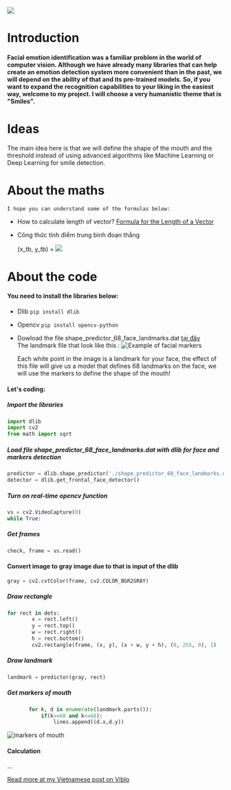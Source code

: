 ![](https://images.viblo.asia/2ce0132d-e67d-4808-a71c-6d99eb4ae2f4.PNG)
# Introduction
#### Facial emotion identification was a familiar problem in the world of computer vision. Although we have already many libraries that can help create an emotion detection system more convenient than in the past, we will depend on the ability of that and its pre-trained models. So, if you want to expand the recognition capabilities to your liking in the easiest way, welcome to my project. I will choose a very humanistic theme that is "Smiles".

# Ideas
The main idea here is that we will define the shape of the mouth and the threshold instead of using advanced algorithms like Machine Learning or Deep Learning for smile detection.

# About the maths
    I hope you can understand some of the formulas below:
* How to calculate length of vector?
 [
Formula for the Length of a Vector](https://www.wikihow.vn/T%C3%ADnh-%C4%91%E1%BB%99-l%E1%BB%9Bn-c%E1%BB%A7a-v%C3%A9c-t%C6%A1)
* Công thức tính điểm trung bình đoạn thẳng

    (x_tb, y_tb) = <img src="https://render.githubusercontent.com/render/math?math=$( \frac{(x1+x2)}{2} ,\frac{(y1+y2)}{2} )$">
    

# About the code
#### You need to install the libraries below:
   * Dlib
   `pip install dlib`
   * Opencv
   `pip install opencv-python`
   * Dowload the file shape_predictor_68_face_landmarks.dat [tại đây](https://drive.google.com/file/d/13OZVVPDcmIIBFIo4yqdEL_cK0A7Gik5A/view?usp=sharing) \
    The landmark file that look like this :
            ![Example of facial markers](https://scontent.fdad4-1.fna.fbcdn.net/v/t1.6435-9/71720201_392247348363407_1973497817078956032_n.jpg?_nc_cat=102&_nc_map=test-rt&ccb=1-3&_nc_sid=174925&_nc_ohc=BZ2AMUnTlDAAX9oINaE&_nc_ht=scontent.fdad4-1.fna&oh=5b0fdc516df9e82ae2cccd04e474cc3b&oe=60B62993)

     Each white point in the image is a landmark for your face, the effect of this file will give us a model that defines 68 landmarks on the face, we will use the markers to define the shape of the mouth!
 #### Let's coding:
 ##### Import the libraries
 ```python
import dlib
import cv2
from math import sqrt
```
##### Load file  shape_predictor_68_face_landmarks.dat with dlib for face and markers detection
```python
predictor = dlib.shape_predictor('./shape_predictor_68_face_landmarks.dat')
detector = dlib.get_frontal_face_detector()
```
##### Turn on real-time opencv function 
```python
vs = cv2.VideoCapture(0)
while True:
```
##### Get frames
```python
check, frame = vs.read()
```
#### Convert image to gray image due to that is input of the dlib
```python
gray = cv2.cvtColor(frame, cv2.COLOR_BGR2GRAY)
```
##### Draw rectangle
```python
for rect in dets:
        x = rect.left()
        y = rect.top()
        w = rect.right()
        h = rect.bottom()
        cv2.rectangle(frame, (x, y), (x + w, y + h), (0, 255, 0), 1)
 ```
 ##### Draw landmark
 ```python
 landmark = predictor(gray, rect)
 ```
 ##### Get markers of mouth
 ```python
        for k, d in enumerate(landmark.parts()):
            if(k>=60 and k<=68):
                lines.append((d.x,d.y))
  ```
  ![markers of mouth](https://scontent.fdad4-1.fna.fbcdn.net/v/t1.6435-9/59786701_300642360857240_7484141720582488064_n.jpg?_nc_cat=108&_nc_map=test-rt&ccb=1-3&_nc_sid=730e14&_nc_ohc=iII6imlX-FQAX9mA0ur&_nc_ht=scontent.fdad4-1.fna&oh=d804e5d863423ca615c272a77379b519&oe=60B578EC)
  #### Calculation
  ...

[Read more at my Vietnamese post on Viblo](https://viblo.asia/p/computer-vision-phat-hien-guong-mat-va-nhan-dien-nu-cuoi-don-gian-cho-nguoi-moi-bat-dau-vyDZOwbGZwj#_=_)